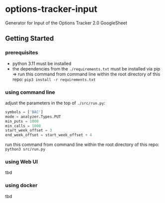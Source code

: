 # options-tracker-input

Generator for Input of the Options Tracker 2.0 GoogleSheet

## Getting Started

### prerequisites

- python 3.11 must be installed
- the dependencies from the `./requirements.txt` must be installed via pip
    => run this command from command line within the root directory of this repo: `pip3 install -r requirements.txt`

### using command line

adjust the parameters in the top of `./src/run.py`:

```python
symbols = ['BAC']
mode = analyzer.Types.PUT
min_puts = 1000
min_calls = 1000
start_week_offset = 3
end_week_offset = start_week_offset + 4
```

run this command from command line within the root directory of this repo: `python3 src/run.py`

### using Web UI

tbd

### using docker

tbd

